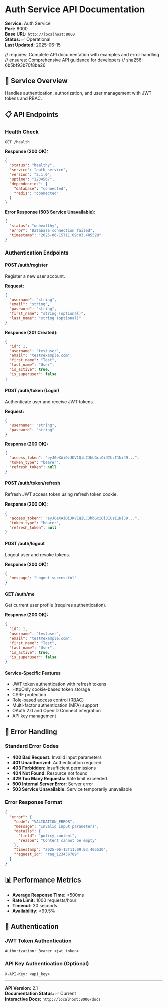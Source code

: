 # Auth Service API Documentation

**Service:** Auth Service  
**Port:** 8000  
**Base URL:** `http://localhost:8000`  
**Status:** ✅ Operational  
**Last Updated:** 2025-06-15

// requires: Complete API documentation with examples and error handling
// ensures: Comprehensive API guidance for developers
// sha256: 6b5bf93b70f8ba26

## 🎯 Service Overview

Handles authentication, authorization, and user management with JWT tokens and RBAC.

## 📋 API Endpoints

### Health Check
```http
GET /health
```

**Response (200 OK):**
```json
{
  "status": "healthy",
  "service": "auth_service",
  "version": "2.1.0",
  "uptime": "1234567",
  "dependencies": {
    "database": "connected",
    "redis": "connected"
  }
}
```

**Error Response (503 Service Unavailable):**
```json
{
  "status": "unhealthy",
  "error": "Database connection failed",
  "timestamp": "2025-06-15T11:09:03.405528"
}
```

### Authentication Endpoints

#### POST /auth/register
Register a new user account.

**Request:**
```json
{
  "username": "string",
  "email": "string",
  "password": "string",
  "first_name": "string (optional)",
  "last_name": "string (optional)"
}
```

**Response (201 Created):**
```json
{
  "id": 1,
  "username": "testuser",
  "email": "test@example.com",
  "first_name": "Test",
  "last_name": "User",
  "is_active": true,
  "is_superuser": false
}
```

#### POST /auth/token (Login)
Authenticate user and receive JWT tokens.

**Request:**
```json
{
  "username": "string",
  "password": "string"
}
```

**Response (200 OK):**
```json
{
  "access_token": "eyJ0eXAiOiJKV1QiLCJhbGciOiJIUzI1NiJ9...",
  "token_type": "bearer",
  "refresh_token": null
}
```

#### POST /auth/token/refresh
Refresh JWT access token using refresh token cookie.

**Response (200 OK):**
```json
{
  "access_token": "eyJ0eXAiOiJKV1QiLCJhbGciOiJIUzI1NiJ9...",
  "token_type": "bearer",
  "refresh_token": null
}
```

#### POST /auth/logout
Logout user and revoke tokens.

**Response (200 OK):**
```json
{
  "message": "Logout successful"
}
```

#### GET /auth/me
Get current user profile (requires authentication).

**Response (200 OK):**
```json
{
  "id": 1,
  "username": "testuser",
  "email": "test@example.com",
  "first_name": "Test",
  "last_name": "User",
  "is_active": true,
  "is_superuser": false
}
```

#### Service-Specific Features
- JWT token authentication with refresh tokens
- HttpOnly cookie-based token storage
- CSRF protection
- Role-based access control (RBAC)
- Multi-factor authentication (MFA) support
- OAuth 2.0 and OpenID Connect integration
- API key management


## 🔧 Error Handling

### Standard Error Codes
- **400 Bad Request:** Invalid input parameters
- **401 Unauthorized:** Authentication required
- **403 Forbidden:** Insufficient permissions
- **404 Not Found:** Resource not found
- **429 Too Many Requests:** Rate limit exceeded
- **500 Internal Server Error:** Server error
- **503 Service Unavailable:** Service temporarily unavailable

### Error Response Format
```json
{
  "error": {
    "code": "VALIDATION_ERROR",
    "message": "Invalid input parameters",
    "details": {
      "field": "policy_content",
      "reason": "Content cannot be empty"
    },
    "timestamp": "2025-06-15T11:09:03.405530",
    "request_id": "req_123456789"
  }
}
```

## 📊 Performance Metrics

- **Average Response Time:** <500ms
- **Rate Limit:** 1000 requests/hour
- **Timeout:** 30 seconds
- **Availability:** >99.5%

## 🔐 Authentication

### JWT Token Authentication
```http
Authorization: Bearer <jwt_token>
```

### API Key Authentication (Optional)
```http
X-API-Key: <api_key>
```

---

**API Version:** 2.1  
**Documentation Status:** ✅ Current  
**Interactive Docs:** `http://localhost:8000/docs`

